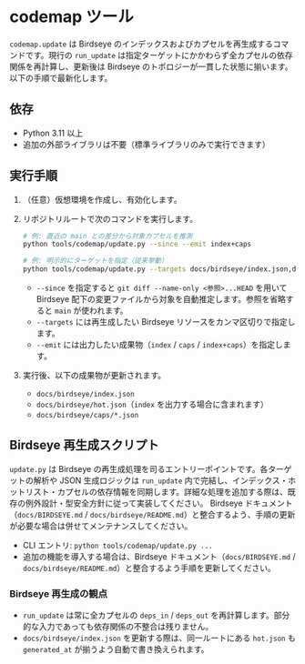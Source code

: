 # codemap ツール

`codemap.update` は Birdseye のインデックスおよびカプセルを再生成するコマンドです。現行の `run_update` は指定ターゲットにかかわらず全カプセルの依存関係を再計算し、更新後は Birdseye のトポロジーが一貫した状態に揃います。以下の手順で最新化します。

## 依存

- Python 3.11 以上
- 追加の外部ライブラリは不要（標準ライブラリのみで実行できます）

## 実行手順

1. （任意）仮想環境を作成し、有効化します。
2. リポジトリルートで次のコマンドを実行します。

   ```bash
   # 例: 直近の main との差分から対象カプセルを推測
   python tools/codemap/update.py --since --emit index+caps

   # 例: 明示的にターゲットを指定（従来挙動）
   python tools/codemap/update.py --targets docs/birdseye/index.json,docs/birdseye/caps --emit index+caps
   ```

   - `--since` を指定すると `git diff --name-only <参照>...HEAD` を用いて Birdseye 配下の変更ファイルから対象を自動推定します。参照を省略すると `main` が使われます。
   - `--targets` には再生成したい Birdseye リソースをカンマ区切りで指定します。
   - `--emit` には出力したい成果物（`index` / `caps` / `index+caps`）を指定します。
3. 実行後、以下の成果物が更新されます。
   - `docs/birdseye/index.json`
   - `docs/birdseye/hot.json`（`index` を出力する場合に含まれます）
   - `docs/birdseye/caps/*.json`

## Birdseye 再生成スクリプト

`update.py` は Birdseye の再生成処理を司るエントリーポイントです。各ターゲットの解析や JSON 生成ロジックは `run_update` 内で完結し、インデックス・ホットリスト・カプセルの依存情報を同期します。詳細な処理を追加する際は、既存の例外設計・型安全方針に従って実装してください。
Birdseye ドキュメント（`docs/BIRDSEYE.md` / `docs/birdseye/README.md`）と整合するよう、手順の更新が必要な場合は併せてメンテナンスしてください。

- CLI エントリ: `python tools/codemap/update.py ...`
- 追加の機能を導入する場合は、Birdseye ドキュメント（`docs/BIRDSEYE.md` / `docs/birdseye/README.md`）と整合するよう手順を更新してください。

### Birdseye 再生成の観点

- `run_update` は常に全カプセルの `deps_in` / `deps_out` を再計算します。部分的な入力であっても依存関係の不整合は残りません。
- `docs/birdseye/index.json` を更新する際は、同一ルートにある `hot.json` も `generated_at` が揃うよう自動で書き換えられます。
